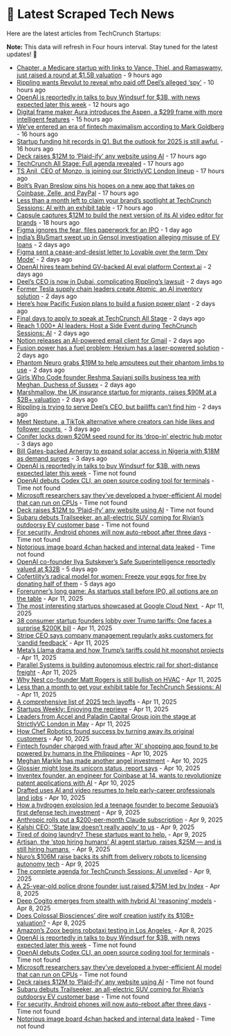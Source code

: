 
# 📰 Latest Scraped Tech News

Here are the latest articles from TechCrunch Startups:

**Note:** This data will refresh in Four hours interval. Stay tuned for the latest updates! 🔄
- [Chapter, a Medicare startup with links to Vance, Thiel, and Ramaswamy, just raised a round at $1.5B valuation](https://techcrunch.com/2025/04/16/chapter-a-medicare-startup-with-links-to-vance-thiel-and-ramaswamy-just-raised-a-round-at-1-5b-valuation/) - 9 hours ago
- [Rippling wants Revolut to reveal who paid off Deel’s alleged ‘spy’](https://techcrunch.com/2025/04/16/rippling-wants-uk-fintech-revolut-to-reveal-who-paid-off-deels-alleged-spy/) - 10 hours ago
- [OpenAI is reportedly in talks to buy Windsurf for $3B, with news expected later this week](https://techcrunch.com/2025/04/16/openai-is-reportedly-in-talks-to-buy-codeium-for-3b-with-news-expected-later-this-week/) - 12 hours ago
- [Digital frame maker Aura introduces the Aspen, a $299 frame with more intelligent features](https://techcrunch.com/2025/04/16/digital-frame-maker-aura-introduces-the-aspen-a-299-frame-with-more-intelligent-features/) - 15 hours ago
- [We’ve entered an era of fintech maximalism according to Mark Goldberg](https://techcrunch.com/podcast/weve-entered-an-era-of-fintech-maximalism-according-to-mark-goldberg/) - 16 hours ago
- [Startup funding hit records in Q1. But the outlook for 2025 is still awful.](https://techcrunch.com/2025/04/16/startup-funding-hit-records-in-q1-but-the-outlook-for-2025-is-still-awful/) - 16 hours ago
- [Deck raises $12M to ‘Plaid-ify’ any website using AI](https://techcrunch.com/2025/04/16/deck-raises-12m-to-plaid-ify-any-website-using-ai/) - 17 hours ago
- [TechCrunch All Stage: Full agenda revealed](https://techcrunch.com/2025/04/16/techcrunch-all-stage-full-agenda-revealed/) - 17 hours ago
- [TS Anil, CEO of Monzo, is joining our StrictlyVC London lineup](https://techcrunch.com/2025/04/16/ts-anil-ceo-of-monzo-is-joining-our-strictlyvc-london-lineup/) - 17 hours ago
- [Bolt’s Ryan Breslow pins his hopes on a new app that takes on Coinbase, Zelle, and PayPal](https://techcrunch.com/2025/04/16/bolts-ryan-breslow-pins-his-hopes-on-a-new-app-that-takes-on-coinbase-zelle-and-paypal/) - 17 hours ago
- [Less than a month left to claim your brand’s spotlight at TechCrunch Sessions: AI with an exhibit table](https://techcrunch.com/2025/04/16/less-than-a-month-left-to-claim-your-brands-spotlight-at-techcrunch-sessions-ai-with-an-exhibit-table/) - 17 hours ago
- [Capsule captures $12M to build the next version of its AI video editor for brands](https://techcrunch.com/2025/04/16/capsule-captures-12m-to-build-the-next-version-of-its-ai-video-editor-for-brands/) - 18 hours ago
- [Figma ignores the fear, files paperwork for an IPO](https://techcrunch.com/2025/04/15/figma-ignores-the-fear-files-paperwork-for-an-ipo/) - 1 day ago
- [India’s BluSmart swept up in Gensol investigation alleging misuse of EV loans](https://techcrunch.com/2025/04/15/indian-ride-hailing-startup-blusmart-swept-up-in-gensol-investigation-alleging-misuse-of-ev-loans/) - 2 days ago
- [Figma sent a cease-and-desist letter to Lovable over the term ‘Dev Mode’](https://techcrunch.com/2025/04/15/figma-sent-a-cease-and-desist-letter-to-lovable-over-the-term-dev-mode/) - 2 days ago
- [OpenAI hires team behind GV-backed AI eval platform Context.ai](https://techcrunch.com/2025/04/15/openai-hires-team-behind-gv-backed-ai-eval-platform-context-ai/) - 2 days ago
- [Deel’s CEO is now in Dubai, complicating Rippling’s lawsuit](https://techcrunch.com/2025/04/15/deels-ceo-is-now-in-dubai-complicating-ripplings-lawsuit/) - 2 days ago
- [Former Tesla supply chain leaders create Atomic, an AI inventory solution](https://techcrunch.com/2025/04/15/former-tesla-supply-chain-leaders-create-atomic-an-ai-inventory-solution/) - 2 days ago
- [Here’s how Pacific Fusion plans to build a fusion power plant](https://techcrunch.com/2025/04/15/heres-how-pacific-fusion-plans-to-build-a-fusion-power-plant/) - 2 days ago
- [Final days to apply to speak at TechCrunch All Stage](https://techcrunch.com/2025/04/15/final-days-to-apply-to-speak-at-techcrunch-all-stage/) - 2 days ago
- [Reach 1,000+ AI leaders: Host a Side Event during TechCrunch Sessions: AI](https://techcrunch.com/2025/04/15/host-your-very-own-side-event-during-techcrunch-sessions-ai/) - 2 days ago
- [Notion releases an AI-powered email client for Gmail](https://techcrunch.com/2025/04/15/notion-releases-its-ai-driven-email-inbox/) - 2 days ago
- [Fusion power has a fuel problem; Hexium has a laser-powered solution](https://techcrunch.com/2025/04/15/fusion-power-has-a-fuel-problem-hexium-has-a-laser-powered-solution/) - 2 days ago
- [Phantom Neuro grabs $19M to help amputees put their phantom limbs to use](https://techcrunch.com/2025/04/15/phantom-neuro-grabs-19m-to-help-amputees-gain-control-of-their-phantom-limbs/) - 2 days ago
- [Girls Who Code founder Reshma Saujani spills business tea with Meghan, Duchess of Sussex](https://techcrunch.com/2025/04/15/girls-who-code-founder-reshma-saujani-spills-business-tea-with-meghan-duchess-of-sussex/) - 2 days ago
- [Marshmallow, the UK insurance startup for migrants, raises $90M at a $2B+ valuation](https://techcrunch.com/2025/04/14/marshmallow-the-uk-insurance-startup-for-migrants-raises-90m-at-a-2b-valuation/) - 2 days ago
- [Rippling is trying to serve Deel’s CEO, but bailiffs can’t find him](https://techcrunch.com/2025/04/14/rippling-is-trying-to-serve-deels-ceo-but-bailiffs-cant-find-him/) - 2 days ago
- [Meet Neptune, a TikTok alternative where creators can hide likes and follower counts ](https://techcrunch.com/2025/04/14/meet-neptune-a-tiktok-alternative-where-creators-can-hide-likes-and-follower-counts/) - 3 days ago
- [Conifer locks down $20M seed round for its ‘drop-in’ electric hub motor](https://techcrunch.com/2025/04/14/conifer-locks-down-20m-seed-round-for-its-drop-in-electric-hub-motor/) - 3 days ago
- [Bill Gates-backed Arnergy to expand solar access in Nigeria with $18M as demand surges](https://techcrunch.com/2025/04/14/arnergy-to-expand-solar-access-in-nigeria-with-18m-series-b/) - 3 days ago
- [OpenAI is reportedly in talks to buy Windsurf for $3B, with news expected later this week](https://techcrunch.com/2025/04/16/openai-is-reportedly-in-talks-to-buy-codeium-for-3b-with-news-expected-later-this-week/) - Time not found
- [OpenAI debuts Codex CLI, an open source coding tool for terminals](https://techcrunch.com/2025/04/16/openai-debuts-codex-cli-an-open-source-coding-tool-for-terminals/) - Time not found
- [Microsoft researchers say they’ve developed a hyper-efficient AI model that can run on CPUs](https://techcrunch.com/2025/04/16/microsoft-researchers-say-theyve-developed-a-hyper-efficient-ai-model-that-can-run-on-cpus/) - Time not found
- [Deck raises $12M to ‘Plaid-ify’ any website using AI](https://techcrunch.com/2025/04/16/deck-raises-12m-to-plaid-ify-any-website-using-ai/) - Time not found
- [Subaru debuts Trailseeker, an all-electric SUV coming for Rivian’s outdoorsy EV customer base](https://techcrunch.com/2025/04/16/subaru-debuts-trailseeker-an-all-electric-suv-coming-for-rivians-outdoorsy-ev-customer-base/) - Time not found
- [For security, Android phones will now auto-reboot after three days](https://techcrunch.com/2025/04/15/for-security-android-phones-will-now-auto-reboot-after-three-days/) - Time not found
- [Notorious image board 4chan hacked and internal data leaked](https://techcrunch.com/2025/04/15/notorious-image-board-4chan-hacked-and-internal-data-leaked/) - Time not found
- [OpenAI co-founder Ilya Sutskever’s Safe Superintelligence reportedly valued at $32B](https://techcrunch.com/2025/04/12/openai-co-founder-ilya-sutskevers-safe-superintelligence-reportedly-valued-at-32b/) - 5 days ago
- [Cofertility’s radical model for women: Freeze your eggs for free by donating half of them](https://techcrunch.com/2025/04/12/cofertility-lets-women-freeze-their-eggs-for-free-through-its-donor-matching-program/) - 5 days ago
- [Forerunner’s long game: As startups stall before IPO, all options are on the table](https://techcrunch.com/2025/04/11/forerunners-long-game-as-startups-stall-before-ipo-all-options-are-on-the-table/) - Apr 11, 2025
- [The most interesting startups showcased at Google Cloud Next ](https://techcrunch.com/2025/04/11/the-most-interesting-startups-showcased-at-google-cloud-next/) - Apr 11, 2025
- [38 consumer startup founders lobby over Trump tariffs: One faces a surprise $200K bill](https://techcrunch.com/2025/04/11/38-consumer-startup-founders-lobby-over-trump-tariffs-one-faces-a-surprise-200k-bill/) - Apr 11, 2025
- [Stripe CEO says company management regularly asks customers for ‘candid feedback’](https://techcrunch.com/2025/04/11/stripe-ceo-says-company-management-regularly-asks-customers-for-candid-feedback/) - Apr 11, 2025
- [Meta’s Llama drama and how Trump’s tariffs could hit moonshot projects](https://techcrunch.com/podcast/metas-llama-drama-and-how-trumps-tariffs-could-hit-moonshot-projects/) - Apr 11, 2025
- [Parallel Systems is building autonomous electric rail for short-distance freight](https://techcrunch.com/2025/04/11/parallel-systems-is-building-autonomous-electric-rail-for-short-distance-freight/) - Apr 11, 2025
- [Why Nest co-founder Matt Rogers is still bullish on HVAC](https://techcrunch.com/2025/04/11/why-nest-co-founder-matt-rogers-is-still-bullish-on-hvac/) - Apr 11, 2025
- [Less than a month to get your exhibit table for TechCrunch Sessions: AI](https://techcrunch.com/2025/04/11/less-than-a-month-to-get-your-exhibit-table-for-techcrunch-sessions-ai/) - Apr 11, 2025
- [A comprehensive list of 2025 tech layoffs](https://techcrunch.com/2025/04/11/tech-layoffs-2025-list/) - Apr 11, 2025
- [Startups Weekly: Enjoying the reprieve](https://techcrunch.com/2025/04/11/startups-weekly-enjoying-the-reprieve/) - Apr 11, 2025
- [Leaders from Accel and Paladin Capital Group join the stage at StrictlyVC London in May](https://techcrunch.com/2025/04/11/leaders-from-accel-and-paladin-capital-group-join-the-stage-at-strictlyvc-london-in-may/) - Apr 11, 2025
- [How Chef Robotics found success by turning away its original customers](https://techcrunch.com/2025/04/10/how-chef-robotics-found-success-by-turning-away-its-original-customers/) - Apr 10, 2025
- [Fintech founder charged with fraud after ‘AI’ shopping app found to be powered by humans in the Philippines](https://techcrunch.com/2025/04/10/fintech-founder-charged-with-fraud-after-ai-shopping-app-found-to-be-powered-by-humans-in-the-philippines/) - Apr 10, 2025
- [Meghan Markle has made another angel investment](https://techcrunch.com/2025/04/10/meghan-markle-has-made-another-angel-investment/) - Apr 10, 2025
- [Glossier might lose its unicorn status, report says](https://techcrunch.com/2025/04/10/glossier-might-lose-its-unicorn-status-report-says/) - Apr 10, 2025
- [Inventex founder, an engineer for Coinbase at 14, wants to revolutionize patent applications with AI](https://techcrunch.com/2025/04/10/inventex-founder-an-engineer-for-coinbase-at-14-wants-to-revolutionize-patent-applications/) - Apr 10, 2025
- [Drafted uses AI and video resumes to help early-career professionals land jobs](https://techcrunch.com/2025/04/10/drafted-uses-ai-and-video-resumes-to-help-early-career-professionals-land-jobs/) - Apr 10, 2025
- [How a hydrogen explosion led a teenage founder to become Sequoia’s first defense tech investment](https://techcrunch.com/2025/04/09/how-a-hydrogen-explosion-led-a-teenage-founder-to-become-sequoias-first-defense-tech-investment/) - Apr 9, 2025
- [Anthropic rolls out a $200-per-month Claude subscription](https://techcrunch.com/2025/04/09/anthropic-rolls-out-a-200-per-month-claude-subscription/) - Apr 9, 2025
- [Kalshi CEO: ‘State law doesn’t really apply’ to us](https://techcrunch.com/2025/04/09/kalshi-ceo-state-law-doesnt-really-apply-to-us/) - Apr 9, 2025
- [Tired of doing laundry? These startups want to help.](https://techcrunch.com/2025/04/09/tired-of-doing-laundry-these-startups-want-to-help/) - Apr 9, 2025
- [Artisan, the ‘stop hiring humans’ AI agent startup, raises $25M — and is still hiring humans ](https://techcrunch.com/2025/04/09/artisan-the-stop-hiring-humans-ai-agent-startup-raises-25m-and-is-still-hiring-humans/) - Apr 9, 2025
- [Nuro’s $106M raise backs its shift from delivery robots to licensing autonomy tech](https://techcrunch.com/2025/04/09/nuros-106m-raise-backs-its-shift-from-delivery-robots-to-licensing-autonomy-tech/) - Apr 9, 2025
- [The complete agenda for TechCrunch Sessions: AI unveiled](https://techcrunch.com/2025/04/09/the-complete-agenda-for-techcrunch-sessions-ai-unveiled/) - Apr 9, 2025
- [A 25-year-old police drone founder just raised $75M led by Index](https://techcrunch.com/2025/04/08/a-25-year-old-police-drone-founder-just-raised-75m-led-by-index/) - Apr 8, 2025
- [Deep Cogito emerges from stealth with hybrid AI ‘reasoning’ models](https://techcrunch.com/2025/04/08/deep-cogito-emerges-from-stealth-with-hybrid-ai-reasoning-models/) - Apr 8, 2025
- [Does Colossal Biosciences’ dire wolf creation justify its $10B+ valuation?](https://techcrunch.com/2025/04/08/does-colossal-biosciences-dire-wolf-creation-justify-its-10b-valuation/) - Apr 8, 2025
- [Amazon’s Zoox begins robotaxi testing in Los Angeles ](https://techcrunch.com/2025/04/08/amazons-zoox-begins-robotaxi-testing-in-los-angeles/) - Apr 8, 2025
- [OpenAI is reportedly in talks to buy Windsurf for $3B, with news expected later this week](https://techcrunch.com/2025/04/16/openai-is-reportedly-in-talks-to-buy-codeium-for-3b-with-news-expected-later-this-week/) - Time not found
- [OpenAI debuts Codex CLI, an open source coding tool for terminals](https://techcrunch.com/2025/04/16/openai-debuts-codex-cli-an-open-source-coding-tool-for-terminals/) - Time not found
- [Microsoft researchers say they’ve developed a hyper-efficient AI model that can run on CPUs](https://techcrunch.com/2025/04/16/microsoft-researchers-say-theyve-developed-a-hyper-efficient-ai-model-that-can-run-on-cpus/) - Time not found
- [Deck raises $12M to ‘Plaid-ify’ any website using AI](https://techcrunch.com/2025/04/16/deck-raises-12m-to-plaid-ify-any-website-using-ai/) - Time not found
- [Subaru debuts Trailseeker, an all-electric SUV coming for Rivian’s outdoorsy EV customer base](https://techcrunch.com/2025/04/16/subaru-debuts-trailseeker-an-all-electric-suv-coming-for-rivians-outdoorsy-ev-customer-base/) - Time not found
- [For security, Android phones will now auto-reboot after three days](https://techcrunch.com/2025/04/15/for-security-android-phones-will-now-auto-reboot-after-three-days/) - Time not found
- [Notorious image board 4chan hacked and internal data leaked](https://techcrunch.com/2025/04/15/notorious-image-board-4chan-hacked-and-internal-data-leaked/) - Time not found